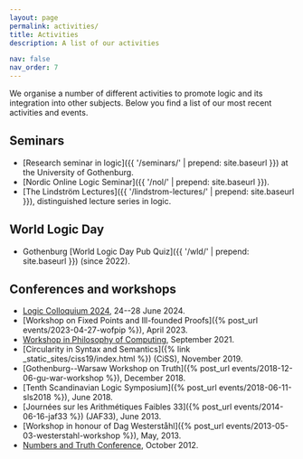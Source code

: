 ```yaml
---
layout: page
permalink: activities/
title: Activities
description: A list of our activities

nav: false
nav_order: 7
---
```


We organise a number of different activities to promote logic and its integration into other subjects. Below you find a list of our most recent activities and events. 


## Seminars

- [Research seminar in logic]({{ '/seminars/' | prepend: site.baseurl }}) at the University of Gothenburg.
- [Nordic Online Logic Seminar]({{ '/nol/' | prepend: site.baseurl }}).
- [The Lindström Lectures]({{ '/lindstrom-lectures/' | prepend: site.baseurl }}), distinguished lecture series in logic.

## World Logic Day

- Gothenburg [World Logic Day Pub Quiz]({{ '/wld/' | prepend: site.baseurl }}) (since 2022).

## Conferences and workshops

- [Logic Colloquium 2024](https://lc2024.se), 24--28 June 2024.
- [Workshop on Fixed Points and Ill-founded Proofs]({% post_url events/2023-04-27-wofpip %}), April 2023.
- [Workshop in Philosophy of Computing](https://www.ans.pw.edu.pl/Aktualnosci/Warsztaty-z-filozofii-obliczen/(language)/eng-GB), September 2021.
- [Circularity in Syntax and Semantics]({% link _static_sites/ciss19/index.html %}) (CiSS), November 2019.
- [Gothenburg--Warsaw Workshop on Truth]({% post_url events/2018-12-06-gu-war-workshop %}), December 2018.
- [Tenth Scandinavian Logic Symposium]({% post_url events/2018-06-11-sls2018 %}), June 2018.
- [Journées sur les Arithmétiques Faibles 33]({% post_url events/2014-06-16-jaf33 %}) (JAF33), June 2013.
- [Workshop in honour of Dag Westerståhl]({% post_url events/2013-05-03-westerstahl-workshop %}), May, 2013.
- [Numbers and Truth Conference](https://engstrom.morot.org/nat/), October 2012.
